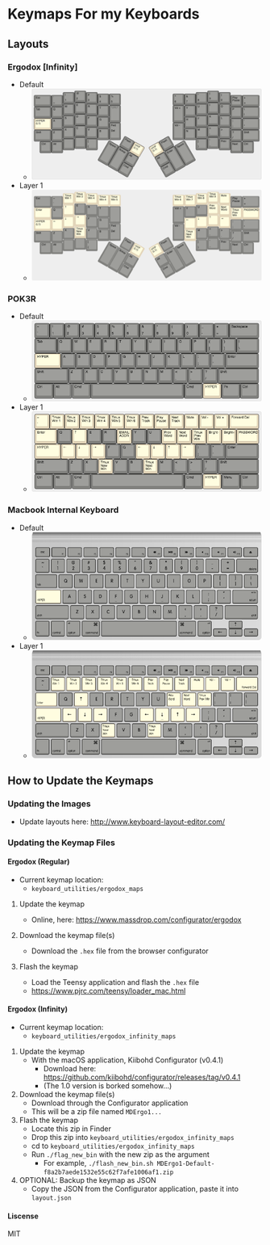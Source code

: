 # Keymaps For my Keyboards

## Layouts
### Ergodox [Infinity]
- Default 
  - ![ergodox-default](layout_pngs/ergodox-default.png)
- Layer 1 
  - ![ergodox-layer-1](layout_pngs/ergodox-layer-1.png)

### POK3R
- Default 
  - ![poker-default](layout_pngs/poker-default.png)
- Layer 1 
  - ![poker-layer-1](layout_pngs/poker-layer-1.png)

### Macbook Internal Keyboard
- Default 
  - ![macbook-default](layout_pngs/macbook-default.png)
- Layer 1 
  - ![macbook-layer-1](layout_pngs/macbook-layer-1.png)

## How to Update the Keymaps
### Updating the Images
- Update layouts here: http://www.keyboard-layout-editor.com/

### Updating the Keymap Files 
#### Ergodox (Regular)

- Current keymap location:
  - `keyboard_utilities/ergodox_maps`

1. Update the keymap
    - Online, here: https://www.massdrop.com/configurator/ergodox

1. Download the keymap file(s)
    - Download the `.hex` file from the browser configurator

1. Flash the keymap
    - Load the Teensy application and flash the `.hex` file
    - https://www.pjrc.com/teensy/loader_mac.html

#### Ergodox (Infinity)
- Current keymap location:
  - `keyboard_utilities/ergodox_infinity_maps`

1. Update the keymap
    - With the macOS application, Kiibohd Configurator (v0.4.1)
        - Download here: https://github.com/kiibohd/configurator/releases/tag/v0.4.1
        - (The 1.0 version is borked somehow...)
1. Download the keymap file(s)
   - Download through the Configurator application
   - This will be a zip file named `MDErgo1...`
1. Flash the keymap
    - Locate this zip in Finder
    - Drop this zip into `keyboard_utilities/ergodox_infinity_maps`
    - cd to `keyboard_utilities/ergodox_infinity_maps`
    - Run `./flag_new_bin` with the new zip as the argument
        - For example, `./flash_new_bin.sh MDErgo1-Default-f8a2b7aede1532e55c62f7afe1006af1.zip`
1. OPTIONAL: Backup the keymap as JSON
    - Copy the JSON from the Configurator application, paste it into `layout.json` 

#### Liscense
MIT
